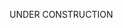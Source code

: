 UNDER CONSTRUCTION







<!-- # dailyDiary

## About
This app is a digital diary. Users can record their thoughts, feelings, what they did that day or anything else they want to write.

## Setup

### Dependencies

- Run `npm install` in project directory. This will install server-related dependencies such as `express`.
- `cd client` and run `npm install`. This will install client dependencies.

### Database Prep
- Access the MySQL interface in your terminal
- Create a new database called budget: `create database budget`
- Add a `.env` file to the project folder of this repository containing the MySQL authentication information for MySQL user. For example:

```bash
  DB_HOST=localhost
  DB_USER=root
  DB_NAME=diary
  DB_PASS=YOURPASSWORD
```

- Run `npm run migrate` in the project folder of this repository, in a new terminal window. This will create the tables used in this database.

### Development

- Run `npm start` in project directory to start the Express server.
- In another terminal, do `cd client` and run `npm start` to start the client. 

## DatabaseSchema



## User flow diagram



## Possible Future Extensions -->
